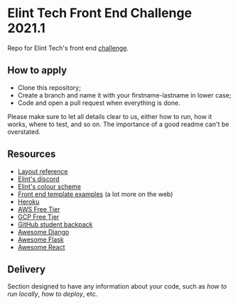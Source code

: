 # Elint Tech Front End Challenge 2021.1
Repo for Elint Tech's front end [challenge](https://github.com/elint-tech/front-challenge-2021-1/blob/master/challenge.pdf).

## How to apply

* Clone this repository;
* Create a branch and name it with your firstname-lastname in lower case;
* Code and open a pull request when everything is done.

Please make sure to let all details clear to us, either how to run, how it works, where to test, and so on.
The importance of a good readme can't be overstated.

## Resources

* [Layout reference](https://elint-tech.github.io/front-challenge-2021-1/page/portfolio.html)
* [Elint's discord](https://discord.com/invite/qKHFphzyjq)
* [Elint's colour scheme](https://coolors.co/1a1c38-464866-dee0f2-2e9cca-29648a)
* [Front end template examples](https://themehunt.com/items/html/landing-pages/latest) (a lot more on the web)
* [Heroku](https://www.heroku.com/free)
* [AWS Free Tier](https://aws.amazon.com/pt/free/?all-free-tier.sort-by=item.additionalFields.SortRank&all-free-tier.sort-order=asc)
* [GCP Free Tier](https://cloud.google.com/free)
* [GitHub student backpack](https://education.github.com/pack)
* [Awesome Django](https://github.com/wsvincent/awesome-django)
* [Awesome Flask](https://github.com/humiaozuzu/awesome-flask)
* [Awesome React](https://github.com/enaqx/awesome-react)

## Delivery

Section designed to have any information about your code, such as _how to run locally_, _how to deploy_, etc.
